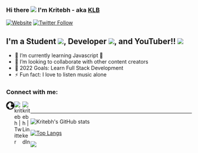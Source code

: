 ### Hi there <img src="https://media.giphy.com/media/hvRJCLFzcasrR4ia7z/giphy.gif" width="25"> I'm Kritebh - aka [KLB][website] 

[![Website](https://img.shields.io/website?label=kritebh&style=for-the-badge&url=https%3A%2F%2Fcodestackr.com)](https://kritebh.github.io/me)
[![Twitter Follow](https://img.shields.io/twitter/follow/kritebh?color=1DA1F2&logo=twitter&style=for-the-badge)](https://twitter.com/intent/follow?original_referer=https%3A%2F%2Fgithub.com%2Fkritebh&screen_name=kritebh)

## I'm a Student <img src ="http://s3.amazonaws.com/pix.iemoji.com/images/emoji/apple/ios-12/256/man-student.png" width ="25">, Developer <img src ="https://emojipedia-us.s3.dualstack.us-west-1.amazonaws.com/thumbs/160/apple/279/man-technologist_1f468-200d-1f4bb.png" width ="25">, and YouTuber!! <img src ="https://cdn.emojidex.com/emoji/seal/YouTube.png?1512927079" width ="25">

- 🌱 I’m currently learning Javascript 🤞
- 👯 I’m looking to collaborate with other content creators
- 🥅 2022 Goals: Learn Full Stack Development
- ⚡ Fun fact: I love to listen music alone


### Connect with me:

[<img align="left" alt="kritebh.github.io/me" width="22px" src="https://raw.githubusercontent.com/iconic/open-iconic/master/svg/globe.svg" />][website]

[<img align="left" alt="kritebh | Twitter" width="22px" src="https://cdn.jsdelivr.net/npm/simple-icons@v3/icons/twitter.svg" />][twitter]

[<img align="left" alt="kritebh | LinkedIn" width="22px" src="https://cdn.jsdelivr.net/npm/simple-icons@v3/icons/linkedin.svg" />][linkedin]


<br />


---



  ![Kritebh's GitHub stats](https://github-readme-stats.vercel.app/api?username=kritebh&show_icons=true&theme=dark)
  
  [![Top Langs](https://github-readme-stats.vercel.app/api/top-langs/?username=kritebh&layout=compact)](https://github.com/kritebh/github-readme-stats)


![](https://komarev.com/ghpvc/?username=kritebh&label=Visitors&color=blueviolet)


[website]: https://kritebh.github.io/me
[twitter]: https://twitter.com/kritebh
[linkedin]: https://linkedin.com/in/kritebh
